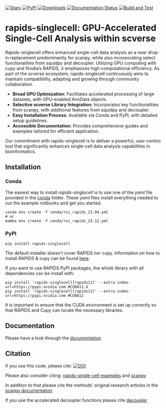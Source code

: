 [![Stars](https://img.shields.io/github/stars/scverse/rapids_singlecell?logo=GitHub&color=blue)](https://github.com/scverse/rapids_singlecell/stargazers)
[![PyPI](https://img.shields.io/pypi/v/rapids-singlecell?logo=PyPI)](https://pypi.org/project/rapids-singlecell)
[![Downloads](https://static.pepy.tech/badge/rapids-singlecell)](https://pepy.tech/project/rapids-singlecell)
[![Documentation Status](https://readthedocs.org/projects/rapids-singlecell/badge/?version=latest)](https://rapids-singlecell.readthedocs.io/en/latest/?badge=latest)
[![Build and Test](https://github.com/scverse/rapids_singlecell/actions/workflows/test-gpu.yml/badge.svg)](https://github.com/scverse/rapids_singlecell/actions/workflows/test-gpu.yml)

# rapids-singlecell: GPU-Accelerated Single-Cell Analysis within scverse

Rapids-singlecell offers enhanced single-cell data analysis as a near drop-in replacement predominantly for scanpy, while also incorporating select functionalities from squidpy and decoupler. Utilizing GPU computing with cupy and Nvidia’s RAPIDS, it emphasizes high computational efficiency. As part of the scverse ecosystem, rapids-singlecell continuously aims to maintain compatibility, adapting and growing through community collaboration.

* **Broad GPU Optimization:** Facilitates accelerated processing of large datasets, with GPU-enabled AnnData objects.
* **Selective scverse Library Integration:** Incorporates key functionalities from scanpy, with additional features from squidpy and decoupler.
* **Easy Installation Process:** Available via Conda and PyPI, with detailed setup guidelines.
* **Accessible Documentation:** Provides comprehensive guides and examples tailored for efficient application.

Our commitment with rapids-singlecell is to deliver a powerful, user-centric tool that significantly enhances single-cell data analysis capabilities in bioinformatics.

## Installation
### Conda
The easiest way to install *rapids-singlecell* is to use one of the *yaml* file provided in the [conda](https://github.com/scverse/rapids_singlecell/tree/main/conda) folder. These *yaml* files install everything needed to run the example notbooks and get you started.
```
conda env create -f conda/rsc_rapids_23.04.yml
# or
mamba env create -f conda/rsc_rapids_23.12.yml
```
### PyPI
```
pip install rapids-singlecell
```
The default installer doesn't cover RAPIDS nor cupy. Information on how to install RAPIDS & cupy can be found [here](https://rapids.ai/start.html).

If you want to use RAPIDS PyPI packages, the whole library with all dependencies can be install with:
````
pip install 'rapids-singlecell[rapids11]' --extra-index-url=https://pypi.nvidia.com #CUDA11.X
pip install 'rapids-singlecell[rapids12]' --extra-index-url=https://pypi.nvidia.com #CUDA12
````
It is important to ensure that the CUDA environment is set up correctly so that RAPIDS and Cupy can locate the necessary libraries.

## Documentation

Please have a look through the [documentation](https://rapids-singlecell.readthedocs.io/en/latest/)


## Citation

If you use this code, please cite: [![DOI](https://zenodo.org/badge/364573913.svg)](https://zenodo.org/badge/latestdoi/364573913)

Please also consider citing: [rapids-single-cell-examples](https://zenodo.org/badge/latestdoi/265649968) and  [scanpy](https://doi.org/10.1186/s13059-017-1382-0)

In addition to that please cite the methods' original research articles in the [scanpy documentation](https://scanpy.readthedocs.io/en/latest/references.html)

If you use the accelerated decoupler functions please cite [decoupler](https://doi.org/10.1093/bioadv/vbac016)
